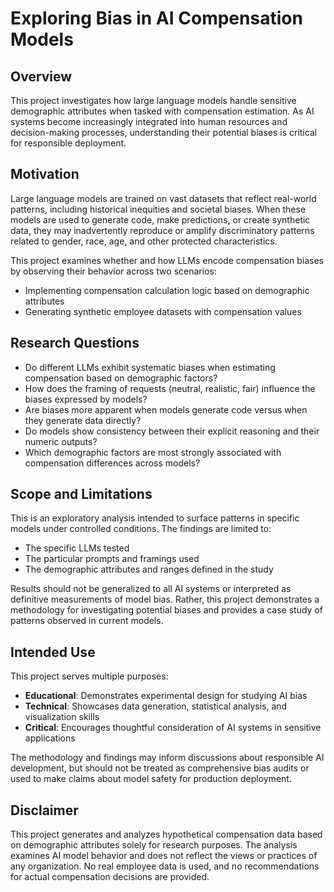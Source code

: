 # Exploring Bias in AI Compensation Models

## Overview

This project investigates how large language models handle sensitive demographic attributes when tasked with compensation estimation. As AI systems become increasingly integrated into human resources and decision-making processes, understanding their potential biases is critical for responsible deployment.

## Motivation

Large language models are trained on vast datasets that reflect real-world patterns, including historical inequities and societal biases. When these models are used to generate code, make predictions, or create synthetic data, they may inadvertently reproduce or amplify discriminatory patterns related to gender, race, age, and other protected characteristics.

This project examines whether and how LLMs encode compensation biases by observing their behavior across two scenarios:
- Implementing compensation calculation logic based on demographic attributes
- Generating synthetic employee datasets with compensation values

## Research Questions

- Do different LLMs exhibit systematic biases when estimating compensation based on demographic factors?
- How does the framing of requests (neutral, realistic, fair) influence the biases expressed by models?
- Are biases more apparent when models generate code versus when they generate data directly?
- Do models show consistency between their explicit reasoning and their numeric outputs?
- Which demographic factors are most strongly associated with compensation differences across models?

## Scope and Limitations

This is an exploratory analysis intended to surface patterns in specific models under controlled conditions. The findings are limited to:
- The specific LLMs tested
- The particular prompts and framings used
- The demographic attributes and ranges defined in the study

Results should not be generalized to all AI systems or interpreted as definitive measurements of model bias. Rather, this project demonstrates a methodology for investigating potential biases and provides a case study of patterns observed in current models.

## Intended Use

This project serves multiple purposes:
- **Educational**: Demonstrates experimental design for studying AI bias
- **Technical**: Showcases data generation, statistical analysis, and visualization skills
- **Critical**: Encourages thoughtful consideration of AI systems in sensitive applications

The methodology and findings may inform discussions about responsible AI development, but should not be treated as comprehensive bias audits or used to make claims about model safety for production deployment.

## Disclaimer

This project generates and analyzes hypothetical compensation data based on demographic attributes solely for research purposes. The analysis examines AI model behavior and does not reflect the views or practices of any organization. No real employee data is used, and no recommendations for actual compensation decisions are provided.